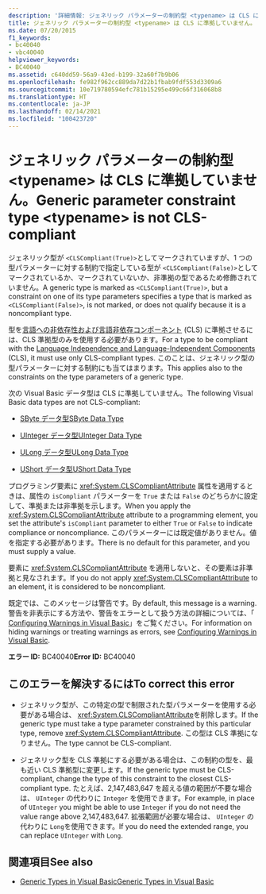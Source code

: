 ```yaml
---
description: '詳細情報: ジェネリック パラメーターの制約型 <typename> は CLS に準拠していません'
title: ジェネリック パラメーターの制約型 <typename> は CLS に準拠していません。
ms.date: 07/20/2015
f1_keywords:
- bc40040
- vbc40040
helpviewer_keywords:
- BC40040
ms.assetid: c640dd59-56a9-43ed-b199-32a60f7b9b06
ms.openlocfilehash: fe982f962cc889da7d22b1fbab9fdf553d3309a6
ms.sourcegitcommit: 10e719780594efc781b15295e499c66f316068b8
ms.translationtype: HT
ms.contentlocale: ja-JP
ms.lasthandoff: 02/14/2021
ms.locfileid: "100423720"
---
```

# <a name="generic-parameter-constraint-type-typename-is-not-cls-compliant"></a><span data-ttu-id="8a32d-103">ジェネリック パラメーターの制約型 \<typename> は CLS に準拠していません。</span><span class="sxs-lookup"><span data-stu-id="8a32d-103">Generic parameter constraint type \<typename> is not CLS-compliant</span></span>

<span data-ttu-id="8a32d-104">ジェネリック型が `<CLSCompliant(True)>`としてマークされていますが、1 つの型パラメーターに対する制約で指定している型が `<CLSCompliant(False)>`としてマークされているか、マークされていないか、非準拠の型であるため修飾されていません。</span><span class="sxs-lookup"><span data-stu-id="8a32d-104">A generic type is marked as `<CLSCompliant(True)>`, but a constraint on one of its type parameters specifies a type that is marked as `<CLSCompliant(False)>`, is not marked, or does not qualify because it is a noncompliant type.</span></span>  
  
 <span data-ttu-id="8a32d-105">型を[言語への非依存性および言語非依存コンポーネント](../../standard/language-independence-and-language-independent-components.md) (CLS) に準拠させるには、CLS 準拠型のみを使用する必要があります。</span><span class="sxs-lookup"><span data-stu-id="8a32d-105">For a type to be compliant with the [Language Independence and Language-Independent Components](../../standard/language-independence-and-language-independent-components.md) (CLS), it must use only CLS-compliant types.</span></span> <span data-ttu-id="8a32d-106">このことは、ジェネリック型の型パラメーターに対する制約にも当てはまります。</span><span class="sxs-lookup"><span data-stu-id="8a32d-106">This applies also to the constraints on the type parameters of a generic type.</span></span>  
  
 <span data-ttu-id="8a32d-107">次の Visual Basic データ型は CLS に準拠していません。</span><span class="sxs-lookup"><span data-stu-id="8a32d-107">The following Visual Basic data types are not CLS-compliant:</span></span>  
  
- [<span data-ttu-id="8a32d-108">SByte データ型</span><span class="sxs-lookup"><span data-stu-id="8a32d-108">SByte Data Type</span></span>](../language-reference/data-types/sbyte-data-type.md)  
  
- [<span data-ttu-id="8a32d-109">UInteger データ型</span><span class="sxs-lookup"><span data-stu-id="8a32d-109">UInteger Data Type</span></span>](../language-reference/data-types/uinteger-data-type.md)  
  
- [<span data-ttu-id="8a32d-110">ULong データ型</span><span class="sxs-lookup"><span data-stu-id="8a32d-110">ULong Data Type</span></span>](../language-reference/data-types/ulong-data-type.md)  
  
- [<span data-ttu-id="8a32d-111">UShort データ型</span><span class="sxs-lookup"><span data-stu-id="8a32d-111">UShort Data Type</span></span>](../language-reference/data-types/ushort-data-type.md)  
  
 <span data-ttu-id="8a32d-112">プログラミング要素に <xref:System.CLSCompliantAttribute> 属性を適用するときは、属性の `isCompliant` パラメーターを `True` または `False` のどちらかに設定して、準拠または非準拠を示します。</span><span class="sxs-lookup"><span data-stu-id="8a32d-112">When you apply the <xref:System.CLSCompliantAttribute> attribute to a programming element, you set the attribute's `isCompliant` parameter to either `True` or `False` to indicate compliance or noncompliance.</span></span> <span data-ttu-id="8a32d-113">このパラメーターには既定値がありません。値を指定する必要があります。</span><span class="sxs-lookup"><span data-stu-id="8a32d-113">There is no default for this parameter, and you must supply a value.</span></span>  
  
 <span data-ttu-id="8a32d-114">要素に <xref:System.CLSCompliantAttribute> を適用しないと、その要素は非準拠と見なされます。</span><span class="sxs-lookup"><span data-stu-id="8a32d-114">If you do not apply <xref:System.CLSCompliantAttribute> to an element, it is considered to be noncompliant.</span></span>  
  
 <span data-ttu-id="8a32d-115">既定では、このメッセージは警告です。</span><span class="sxs-lookup"><span data-stu-id="8a32d-115">By default, this message is a warning.</span></span> <span data-ttu-id="8a32d-116">警告を非表示にする方法や、警告をエラーとして扱う方法の詳細については、「 [Configuring Warnings in Visual Basic](/visualstudio/ide/configuring-warnings-in-visual-basic)」をご覧ください。</span><span class="sxs-lookup"><span data-stu-id="8a32d-116">For information on hiding warnings or treating warnings as errors, see [Configuring Warnings in Visual Basic](/visualstudio/ide/configuring-warnings-in-visual-basic).</span></span>  
  
 <span data-ttu-id="8a32d-117">**エラー ID:** BC40040</span><span class="sxs-lookup"><span data-stu-id="8a32d-117">**Error ID:** BC40040</span></span>  
  
## <a name="to-correct-this-error"></a><span data-ttu-id="8a32d-118">このエラーを解決するには</span><span class="sxs-lookup"><span data-stu-id="8a32d-118">To correct this error</span></span>  
  
- <span data-ttu-id="8a32d-119">ジェネリック型が、この特定の型で制限された型パラメーターを使用する必要がある場合は、 <xref:System.CLSCompliantAttribute>を削除します。</span><span class="sxs-lookup"><span data-stu-id="8a32d-119">If the generic type must take a type parameter constrained by this particular type, remove <xref:System.CLSCompliantAttribute>.</span></span> <span data-ttu-id="8a32d-120">この型は CLS 準拠になりません。</span><span class="sxs-lookup"><span data-stu-id="8a32d-120">The type cannot be CLS-compliant.</span></span>  
  
- <span data-ttu-id="8a32d-121">ジェネリック型を CLS 準拠にする必要がある場合は、この制約の型を、最も近い CLS 準拠型に変更します。</span><span class="sxs-lookup"><span data-stu-id="8a32d-121">If the generic type must be CLS-compliant, change the type of this constraint to the closest CLS-compliant type.</span></span> <span data-ttu-id="8a32d-122">たとえば、2,147,483,647 を超える値の範囲が不要な場合は、 `UInteger` の代わりに `Integer` を使用できます。</span><span class="sxs-lookup"><span data-stu-id="8a32d-122">For example, in place of `UInteger` you might be able to use `Integer` if you do not need the value range above 2,147,483,647.</span></span> <span data-ttu-id="8a32d-123">拡張範囲が必要な場合は、 `UInteger` の代わりに `Long`を使用できます。</span><span class="sxs-lookup"><span data-stu-id="8a32d-123">If you do need the extended range, you can replace `UInteger` with `Long`.</span></span>  
  
## <a name="see-also"></a><span data-ttu-id="8a32d-124">関連項目</span><span class="sxs-lookup"><span data-stu-id="8a32d-124">See also</span></span>

- [<span data-ttu-id="8a32d-125">Generic Types in Visual Basic</span><span class="sxs-lookup"><span data-stu-id="8a32d-125">Generic Types in Visual Basic</span></span>](../programming-guide/language-features/data-types/generic-types.md)
